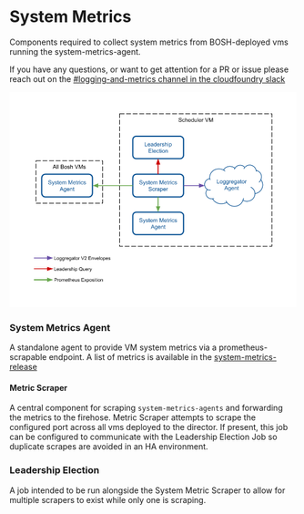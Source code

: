 # System Metrics

Components required to collect system metrics from BOSH-deployed vms running the system-metrics-agent.

If you have any questions, or want to get attention for a PR or issue please reach out on the [#logging-and-metrics channel in the cloudfoundry slack](https://cloudfoundry.slack.com/archives/CUW93AF3M)

![system-metrics-architecture]

### System Metrics Agent
A standalone agent to provide VM system metrics via a prometheus-scrapable endpoint. A list of metrics
is available in the [system-metrics-release][system-metrics-agent]

#### Metric Scraper
A central component for scraping `system-metrics-agents` and forwarding the metrics to the firehose. Metric Scraper
attempts to scrape the configured port across all vms deployed to the director. If present, this job can be configured to
communicate with the Leadership Election Job so duplicate scrapes are avoided in an HA environment.

### Leadership Election
A job intended to be run alongside the System Metric Scraper to allow for multiple scrapers to exist while only one is 
scraping. 

[system-metrics-agent]: https://github.com/cloudfoundry/system-metrics-release
[system-metrics-architecture]: docs/system-metrics-architecture.png
